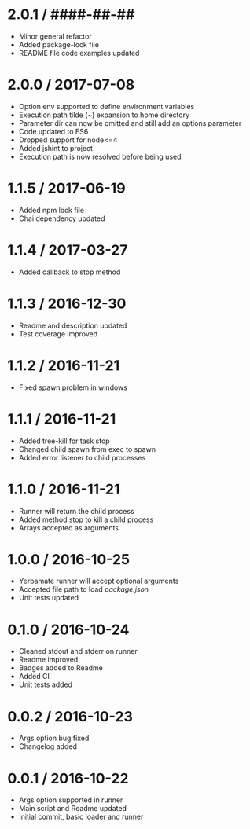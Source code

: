 2.0.1 / ####-##-##
==================

  * Minor general refactor
  * Added package-lock file
  * README file code examples updated

2.0.0 / 2017-07-08
==================

  * Option env supported to define environment variables
  * Execution path tilde (~) expansion to home directory
  * Parameter dir can now be omitted and still add an options parameter
  * Code updated to ES6
  * Dropped support for node<=4
  * Added jshint to project
  * Execution path is now resolved before being used

1.1.5 / 2017-06-19
==================

  * Added npm lock file
  * Chai dependency updated

1.1.4 / 2017-03-27
==================

  * Added callback to stop method

1.1.3 / 2016-12-30
==================

  * Readme and description updated
  * Test coverage improved

1.1.2 / 2016-11-21
==================

  * Fixed spawn problem in windows

1.1.1 / 2016-11-21
==================

  * Added tree-kill for task stop
  * Changed child spawn from exec to spawn
  * Added error listener to child processes

1.1.0 / 2016-11-21
==================

  * Runner will return the child process
  * Added method stop to kill a child process
  * Arrays accepted as arguments

1.0.0 / 2016-10-25
==================

  * Yerbamate runner will accept optional arguments
  * Accepted file path to load _package.json_
  * Unit tests updated

0.1.0 / 2016-10-24
==================

  * Cleaned stdout and stderr on runner
  * Readme improved
  * Badges added to Readme
  * Added CI
  * Unit tests added

0.0.2 / 2016-10-23
==================

  * Args option bug fixed
  * Changelog added

0.0.1 / 2016-10-22
==================

  * Args option supported in runner
  * Main script and Readme updated
  * Initial commit, basic loader and runner
